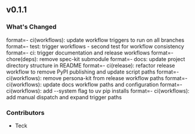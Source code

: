 ## v0.1.1

### What's Changed

format=- ci(workflows): update workflow triggers to run on all branches
format=- test: trigger workflows - second test for workflow consistency
format=- ci: trigger documentation and release workflows
format=- chore(deps): remove spec-kit submodule
format=- docs: update project directory structure in README
format=- ci(release): refactor release workflow to remove PyPI publishing and update script paths
format=- ci(workflows): remove persona-kit from release workflow paths
format=- ci(workflows): update docs workflow paths and configuration
format=- ci(workflows): add --system flag to uv pip installs
format=- ci(workflows): add manual dispatch and expand trigger paths

### Contributors
- Teck
